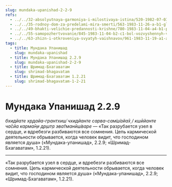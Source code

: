 ```yaml
---
slug: mundaka-upanishad-2-2-9
refs:
  - ../../32-absolyutnaya-garmoniya-i-milostivaya-istina/520-1982-07-03-b2-gorkaya-pilyulya-dlya-obreteniya-sladostnoj-garmonii.md
  - ../../35-rodnoy-dom-za-predelami-mira-smerti/563-1983-11-26-a-b1-glavnyj-vopros-beseda-tsarya-parikshita-so-svyatym-shukadevom.md
  - ../../49-bhakti-velichie-predannosti-krishne/780-1983-11-04-a4-b1-prevyshe-znaniya-obyasnenie-klyuchevyh-stihov-iz-shrimad-bhagavatam.md
  - ../../55-samopozhertvovanie/845-1983-11-04-b2-c1-bol-vozvyshennyh-vajshnavov-iz-za-stradanij-drugih-i-v-razluke-s-gospodom.md
  - ../../63-zhizn-i-otkroveniya-svyatyh-vaishnavov/961-1983-11-19-a1-a3-istorii-iz-zhizni-i-poema-proslavlyayushhaya-gaurakishora-dasa-babadzhi.md
tags:
  - title: Мундака Упанишад
    slug: mundaka-upanishad
  - title: Мундака Упанишад 2.2.9
    slug: mundaka-upanishad-2-2-9
  - title: Шримад-Бхагаватам
    slug: shrimad-bhagavatam
  - title: Шримад-Бхагаватам 1.2.21
    slug: shrimad-bhagavatam-1-2-21
---
```


# Мундака Упанишад 2.2.9

*бхидйате хр̣дайа-грантхиш́ чхидйанте сарва-сам̇ш́айа̄х̣ / кшӣйанте ча̄сйа карма̄н̣и др̣шт̣а эва̄тманӣш́варе* — «Так разрубается узел в сердце, и вдребезги разбиваются все сомнения. Цепь кармической деятельности обрывается, когда человек видит, что господином является душа» («Мундака-упанишад», 2.2.9; «Шримад-Бхагаватам», 1.2.21).

---

«Так разрубается узел в сердце, и вдребезги разбиваются все сомнения. Цепь кармической деятельности обрывается, когда человек видит, что господином является душа» («Мундака-упанишад», 2.2.9; «Шримад-Бхагаватам», 1.2.21).
